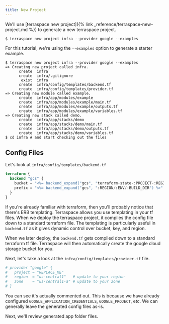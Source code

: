 ```yaml
---
title: New Project
---
```


We'll use [terraspace new project]({% link _reference/terraspace-new-project.md %}) to generate a new terraspace project.

    $ terraspace new project infra --provider google --examples

For this tutorial, we're using the `--examples` option to generate a starter example.

    $ terraspace new project infra --provider google --examples
    => Creating new project called infra.
          create  infra
          create  infra/.gitignore
           exist  infra
          create  infra/config/templates/backend.tf
          create  infra/config/templates/provider.tf
    => Creating new module called example.
          create  infra/app/modules/example
          create  infra/app/modules/example/main.tf
          create  infra/app/modules/example/outputs.tf
          create  infra/app/modules/example/variables.tf
    => Creating new stack called demo.
          create  infra/app/stacks/demo
          create  infra/app/stacks/demo/main.tf
          create  infra/app/stacks/demo/outputs.tf
          create  infra/app/stacks/demo/variables.tf
    $ cd infra # and start checking out the files

## Config Files

Let's look at `infra/config/templates/backend.tf`

```terraform
terraform {
  backend "gcs" {
    bucket = "<%= backend_expand("gcs", "terraform-state-:PROJECT-:REGION-:ENV") %>" # expanded by terraspace IE: terraform-state-project-us-central1-dev
    prefix = "<%= backend_expand("gcs", ":REGION/:ENV/:BUILD_DIR") %>" # expanded by terraspace IE: us-central1/dev/modules/vm
  }
}
```

If you're already familiar with terraform, then you'll probably notice that there's ERB templating.  Terraspace allows you use templating in your tf files. When we deploy the terraspace project, it compiles the config file down to a standard terraform file. The templating is particularly useful in `backend.tf` as it gives dynamic control over bucket, key, and region.

When we later deploy, the `backend.tf` gets compiled down to a standard terraform tf file. Terraspace will then automatically create the google cloud storage bucket for you.

Next, let's take a look at the `infra/config/templates/provider.tf` file.

```terraform
# provider "google" {
#   project = "REPLACE_ME"
#   region  = "us-central1"   # update to your region
#   zone    = "us-central1-a" # update to your zone
# }
```

You can see it's actually commented out. This is because we have already configured `GOOGLE_APPLICATION_CREDENTIALS`, `GOOGLE_PROJECT`, etc. We can generally leave the generated config files as-is.

Next, we'll review generated app folder files.
